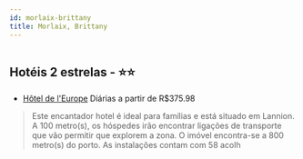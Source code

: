 ```yaml
---
id: morlaix-brittany
title: Morlaix, Brittany
---
```


<center><img src="http://photos.hotelbeds.com/giata/22/221399/221399a_hb_a_002.jpg" alt="" /></center>


## Hotéis 2 estrelas - ⭐️⭐️

-    [Hôtel de l'Europe](https://www.hurb.com/hoteis/morlaix/hotel-de-l-europe-JNP-JP205107?cmp=18055) Diárias a partir de R$375.98
   > Este encantador hotel é ideal para famílias e está situado em Lannion. A 100 metro(s), os hóspedes irão encontrar ligações de transporte que vão permitir que explorem a zona. O imóvel encontra-se a 800 metro(s) do porto. As instalações contam com 58 acolh
